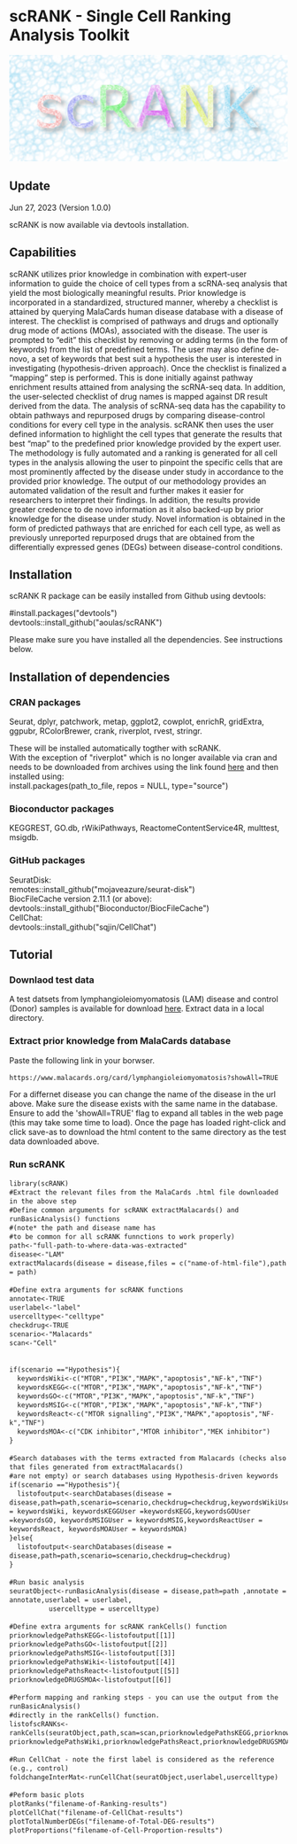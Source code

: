 # scRANK - Single Cell Ranking Analysis Toolkit

![Alt text](https://github.com/aoulas/scRANK/blob/main/scRANKLogo4.png "scRANK")

## Update
Jun 27, 2023 (Version 1.0.0)

scRANK is now available via devtools installation. 

## Capabilities
scRANK utilizes prior knowledge in combination with expert-user information to guide the choice of cell types from a scRNA-seq analysis that yield the most biologically meaningful results. Prior knowledge is incorporated in a standardized, structured manner, whereby a checklist is attained by querying MalaCards human disease database with a disease of interest. The checklist is comprised of pathways and drugs and optionally drug mode of actions (MOAs), associated with the disease. The user is prompted to “edit” this checklist by removing or adding terms (in the form of keywords) from the list of predefined terms. The user may also define de-novo, a set of keywords that best suit a hypothesis the user is interested in investigating (hypothesis-driven approach). Once the checklist is finalized a “mapping” step is performed. This is done initially against pathway enrichment results attained from analysing the scRNA-seq data. In addition, the user-selected checklist of drug names is mapped against DR result derived from the data. The analysis of scRNA-seq data has the capability to obtain pathways and repurposed drugs by comparing disease-control conditions for every cell type in the analysis. scRANK then uses the user defined information to highlight the cell types that generate the results that best “map” to the predefined prior knowledge provided by the expert user. The methodology is fully automated and a ranking is generated for all cell types in the analysis allowing the user to pinpoint the specific cells that are most prominently affected by the disease under study in accordance to the provided prior knowledge.  The output of our methodology provides an automated validation of the result and further makes it easier for researchers to interpret their findings. In addition, the results provide greater credence to de novo information as it also backed-up by prior knowledge for the disease under study. Novel information is obtained in the form of predicted pathways that are enriched for each cell type, as well as previously unreported repurposed drugs that are obtained from the differentially expressed genes (DEGs) between disease-control conditions.   

## Installation
scRANK R package can be easily installed from Github using devtools:

#install.packages("devtools")\
devtools::install_github("aoulas/scRANK")

Please make sure you have installed all the dependencies. See instructions below.

## Installation of dependencies
### CRAN packages 
Seurat, dplyr, patchwork, metap, ggplot2, cowplot, enrichR, gridExtra, ggpubr, RColorBrewer, crank, riverplot, rvest, stringr.

These will be installed automatically togther with scRANK.\
With the exception of "riverplot" which is no longer available via cran and needs to be downloaded from archives using the link found [here](https://cran.r-project.org/src/contrib/Archive/riverplot/riverplot_0.10.tar.gz)
and then installed using:\
install.packages(path_to_file, repos = NULL, type="source")

### Bioconductor packages
KEGGREST, GO.db, rWikiPathways, ReactomeContentService4R, multtest, msigdb.
### GitHub packages
SeuratDisk:\
remotes::install_github("mojaveazure/seurat-disk")\
BiocFileCache version 2.11.1 (or above):\
devtools::install_github("Bioconductor/BiocFileCache")\
CellChat:\
devtools::install_github("sqjin/CellChat")

## Tutorial
### Downlaod test data 
A test datsets from lymphangioleiomyomatosis (LAM) disease and control (Donor) samples is available for download [here](https://bioinformatics.cing.ac.cy/downloads/scRNA/LAM.tar.gz). Extract data in a local directory.

### Extract prior knowledge from MalaCards database
Paste the following link in your borwser.
```
https://www.malacards.org/card/lymphangioleiomyomatosis?showAll=TRUE
```
For a differnet disease you can change the name of the disease in the url above. Make sure the disease exists with the same name in the database. Ensure to add the 'showAll=TRUE' flag to expand all tables in the web page (this may take some time to load). Once the page has loaded right-click and click save-as to download the html content to the same directory as the test data downloaded above.

### Run scRANK
```
library(scRANK)
#Extract the relevant files from the MalaCards .html file downloaded in the above step
#Define common arguments for scRANK extractMalacards() and runBasicAnalysis() functions
#(note* the path and disease name has
#to be common for all scRANK funnctions to work properly)
path<-"full-path-to-where-data-was-extracted"
disease<-"LAM"
extractMalacards(disease = disease,files = c("name-of-html-file"),path = path)

#Define extra arguments for scRANK functions
annotate<-TRUE
userlabel<-"label"
usercelltype<-"celltype"
checkdrug<-TRUE
scenario<-"Malacards"
scan<-"Cell"


if(scenario =="Hypothesis"){
  keywordsWiki<-c("MTOR","PI3K","MAPK","apoptosis","NF-k","TNF")
  keywordsKEGG<-c("MTOR","PI3K","MAPK","apoptosis","NF-k","TNF")
  keywordsGO<-c("MTOR","PI3K","MAPK","apoptosis","NF-k","TNF")
  keywordsMSIG<-c("MTOR","PI3K","MAPK","apoptosis","NF-k","TNF")
  keywordsReact<-c("MTOR signalling","PI3K","MAPK","apoptosis","NF-k","TNF")
  keywordsMOA<-c("CDK inhibitor","MTOR inhibitor","MEK inhibitor")
}

#Search databases with the terms extracted from Malacards (checks also that files generated from extractMalacards()
#are not empty) or search databases using Hypothesis-driven keywords
if(scenario =="Hypothesis"){
  listofoutput<-searchDatabases(disease = disease,path=path,scenario=scenario,checkdrug=checkdrug,keywordsWikiUser = keywordsWiki, keywordsKEGGUser =keywordsKEGG,keywordsGOUser =keywordsGO, keywordsMSIGUser = keywordsMSIG,keywordsReactUser = keywordsReact, keywordsMOAUser = keywordsMOA)
}else{
  listofoutput<-searchDatabases(disease = disease,path=path,scenario=scenario,checkdrug=checkdrug)
}

#Run basic analysis 
seuratObject<-runBasicAnalysis(disease = disease,path=path ,annotate = annotate,userlabel = userlabel,
          usercelltype = usercelltype)

#Define extra arguments for scRANK rankCells() function
priorknowledgePathsKEGG<-listofoutput[[1]]
priorknowledgePathsGO<-listofoutput[[2]]
priorknowledgePathsMSIG<-listofoutput[[3]]
priorknowledgePathsWiki<-listofoutput[[4]]
priorknowledgePathsReact<-listofoutput[[5]]
priorknowledgeDRUGSMOA<-listofoutput[[6]]

#Perform mapping and ranking steps - you can use the output from the runBasicAnalysis()
#directly in the rankCells() function.
listofscRANKs<-rankCells(seuratObject,path,scan=scan,priorknowledgePathsKEGG,priorknowledgePathsGO,priorknowledgePathsMSIG,
priorknowledgePathsWiki,priorknowledgePathsReact,priorknowledgeDRUGSMOA,userlabel,usercelltype,checkdrug,scenario=scenario)

#Run CellChat - note the first label is considered as the reference (e.g., control)
foldchangeInterMat<-runCellChat(seuratObject,userlabel,usercelltype)

#Peform basic plots
plotRanks("filename-of-Ranking-results")
plotCellChat("filename-of-CellChat-results")
plotTotalNumberDEGs("filename-of-Total-DEG-results")
plotProportions("filename-of-Cell-Proportion-results")
```




